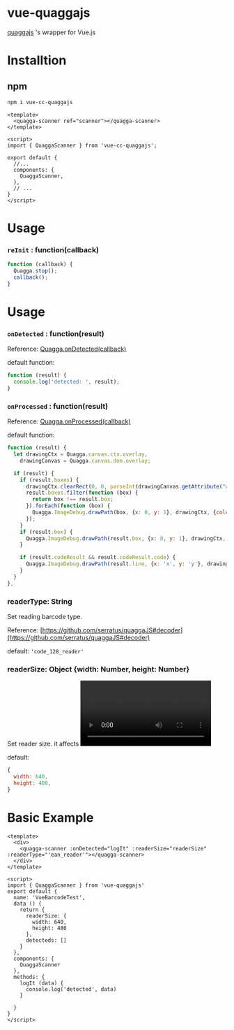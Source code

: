# vue-quaggajs

[quaggajs](https://serratus.github.io/quaggaJS/) 's wrapper for Vue.js

# Installtion

## npm

``` bash
npm i vue-cc-quaggajs
```

```vue
<template>
  <quagga-scanner ref="scanner"></quagga-scanner>
</template>

<script>
import { QuaggaScanner } from 'vue-cc-quaggajs';

export default {
  //...
  components: {
    QuaggaScanner,
  },
  // ...
}
</script>
```
# Usage

### `reInit` : function(callback)

```js
function (callback) {
  Quagga.stop();
  callback();
}
```

# Usage

### `onDetected` : function(result)

Reference: [Quagga.onDetected(callback)](https://github.com/serratus/quaggaJS#quaggaondetectedcallback)

default function:

```js
function (result) {
  console.log('detected: ', result);
}
```

### `onProcessed` : function(result)

Reference: [Quagga.onProcessed(callback)](https://github.com/serratus/quaggaJS#quaggaonprocessedcallback)

default function:

```js
function (result) {
  let drawingCtx = Quagga.canvas.ctx.overlay,
    drawingCanvas = Quagga.canvas.dom.overlay;

  if (result) {
    if (result.boxes) {
      drawingCtx.clearRect(0, 0, parseInt(drawingCanvas.getAttribute("width")), parseInt(drawingCanvas.getAttribute("height")));
      result.boxes.filter(function (box) {
        return box !== result.box;
      }).forEach(function (box) {
        Quagga.ImageDebug.drawPath(box, {x: 0, y: 1}, drawingCtx, {color: "green", lineWidth: 2});
      });
    }
    if (result.box) {
      Quagga.ImageDebug.drawPath(result.box, {x: 0, y: 1}, drawingCtx, {color: "#00F", lineWidth: 2});
    }

    if (result.codeResult && result.codeResult.code) {
      Quagga.ImageDebug.drawPath(result.line, {x: 'x', y: 'y'}, drawingCtx, {color: 'red', lineWidth: 3});
    }
  }
},
```

### readerType: String

Set reading barcode type.

Reference: [https://github.com/serratus/quaggaJS#decoder](https://github.com/serratus/quaggaJS#decoder)

default: `'code_128_reader'`

### readerSize: Object {width: Number, height: Number}

Set reader size. it affects <video> size.

default:

```js
{
  width: 640,
  height: 480,
}
```

# Basic Example

```
<template>
  <div>
    <quagga-scanner :onDetected="logIt" :readerSize="readerSize" :readerType="'ean_reader'"></quagga-scanner>
  </div>
</template>

<script>
import { QuaggaScanner } from 'vue-quaggajs'
export default {
  name: 'VueBarcodeTest',
  data () {
    return {
      readerSize: {
        width: 640,
        height: 480
      },
      detecteds: []
    }
  },
  components: {
    QuaggaScanner
  },
  methods: {
    logIt (data) {
      console.log('detected', data)
    }

  }
}
</script>
```


